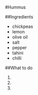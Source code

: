 #Hummus

##Ingredients

* chickpeas
* lemon
* olive oil
* salt
* pepper
* tahini
* chilli

##What to do

1.
2.
3.